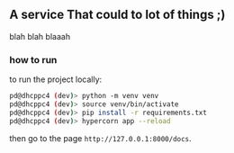 ## A service That could to lot of things ;)

blah blah blaaah

### how to run

to run the project locally:

```bash
pd@dhcppc4 (dev)> python -m venv venv
pd@dhcppc4 (dev)> source venv/bin/activate
pd@dhcppc4 (dev)> pip install -r requirements.txt
pd@dhcppc4 (dev)> hypercorn app --reload
```

then go to the page `http://127.0.0.1:8000/docs`.


